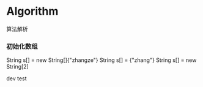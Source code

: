 # Algorithm
算法解析

### 初始化数组
String s[] = new String[]{"zhangze"}
String s[] = {"zhang"}
String s[] = new String[2]

dev test